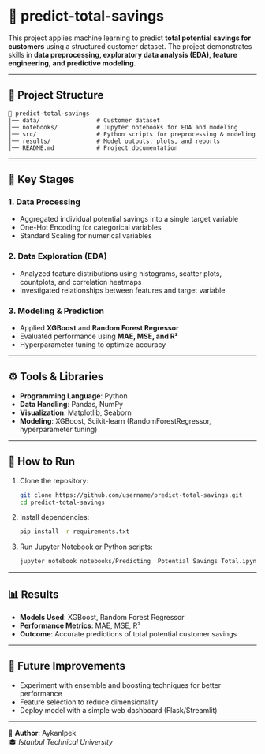 # 🏦 predict-total-savings

This project applies machine learning to predict **total potential savings for customers** using a structured customer dataset. The project demonstrates skills in **data preprocessing, exploratory data analysis (EDA), feature engineering, and predictive modeling**.

---

## 📂 Project Structure

```
📁 predict-total-savings
│── data/                # Customer dataset
│── notebooks/           # Jupyter notebooks for EDA and modeling
│── src/                 # Python scripts for preprocessing & modeling
│── results/             # Model outputs, plots, and reports
│── README.md            # Project documentation
```

---

## 🔑 Key Stages

### 1. Data Processing
- Aggregated individual potential savings into a single target variable
- One-Hot Encoding for categorical variables
- Standard Scaling for numerical variables

### 2. Data Exploration (EDA)
- Analyzed feature distributions using histograms, scatter plots, countplots, and correlation heatmaps
- Investigated relationships between features and target variable

### 3. Modeling & Prediction
- Applied **XGBoost** and **Random Forest Regressor**
- Evaluated performance using **MAE, MSE, and R²**
- Hyperparameter tuning to optimize accuracy

---

## ⚙️ Tools & Libraries

- **Programming Language**: Python
- **Data Handling**: Pandas, NumPy
- **Visualization**: Matplotlib, Seaborn
- **Modeling**: XGBoost, Scikit-learn (RandomForestRegressor, hyperparameter tuning)

---

## 🚀 How to Run

1. Clone the repository:
   ```bash
   git clone https://github.com/username/predict-total-savings.git
   cd predict-total-savings
   ```

2. Install dependencies:
   ```bash
   pip install -r requirements.txt
   ```

3. Run Jupyter Notebook or Python scripts:
   ```bash
   jupyter notebook notebooks/Predicting  Potential Savings Total.ipynb
   ```

---

## 📊 Results

- **Models Used**: XGBoost, Random Forest Regressor
- **Performance Metrics**: MAE, MSE, R²
- **Outcome**: Accurate predictions of total potential customer savings

---

## 📌 Future Improvements

- Experiment with ensemble and boosting techniques for better performance
- Feature selection to reduce dimensionality
- Deploy model with a simple web dashboard (Flask/Streamlit)

---

📧 **Author**: AykanIpek  
🎓 *Istanbul Technical University*
